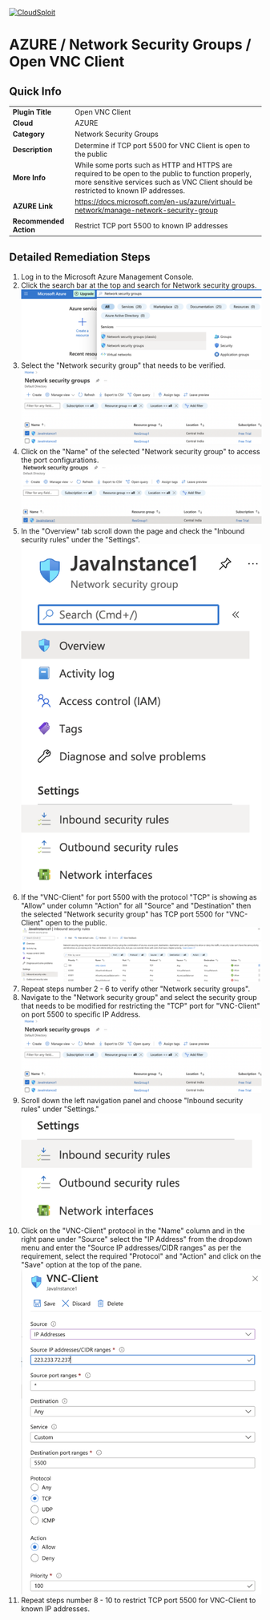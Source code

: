 [![CloudSploit](https://cloudsploit.com/img/logo-new-big-text-100.png "CloudSploit")](https://cloudsploit.com)

# AZURE / Network Security Groups / Open VNC Client

## Quick Info

| | |
|-|-|
| **Plugin Title** | Open VNC Client |
| **Cloud** | AZURE |
| **Category** | Network Security Groups |
| **Description** | Determine if TCP port 5500  for VNC Client is open to the public |
| **More Info** | While some ports such as HTTP and HTTPS are required to be open to the public to function properly, more sensitive services such as VNC Client should be restricted to known IP addresses. |
| **AZURE Link** | https://docs.microsoft.com/en-us/azure/virtual-network/manage-network-security-group |
| **Recommended Action** | Restrict TCP port 5500 to known IP addresses |

## Detailed Remediation Steps


1. Log in to the Microsoft Azure Management Console.
2. Click the search bar at the top and search for Network security groups. </br> <img src="/resources/azure/networksecuritygroups/open-vnc-client/step2.png"/>
3. Select the "Network security group" that needs to be verified. </br> <img src="/resources/azure/networksecuritygroups/open-vnc-client/step3.png"/>
4. Click on the "Name" of the selected "Network security group" to access the port configurations. </br> <img src="/resources/azure/networksecuritygroups/open-vnc-client/step4.png"/>
5. In the "Overview" tab scroll down the page and check the "Inbound security rules" under the "Settings". </br> <img src="/resources/azure/networksecuritygroups/open-vnc-client/step5.png"/>
6. If the "VNC-Client" for port 5500 with the protocol "TCP" is showing as "Allow" under column "Action" for all "Source" and "Destination" then the selected  "Network security group" has TCP port 5500 for "VNC-Client" open to the public. </br> <img src="/resources/azure/networksecuritygroups/open-vnc-client/step6.png"/>
7. Repeat steps number 2 - 6 to verify other "Network security groups". </br>
8. Navigate to the "Network security group" and select the security group that needs to be modified for restricting the "TCP" port for "VNC-Client" on port 5500 to specific IP Address.</br> <img src="/resources/azure/networksecuritygroups/open-vnc-client/step8.png"/>
9. Scroll down the left navigation panel and choose "Inbound security rules" under "Settings."</br> <img src="/resources/azure/networksecuritygroups/open-vnc-client/step9.png"/>
10. Click on the "VNC-Client" protocol in the "Name" column and in the right pane under "Source" select the "IP Address" from the dropdown menu and enter the "Source IP addresses/CIDR ranges" as per the requirement, select the required "Protocol" and "Action" and click on the "Save" option at the top of the pane. </br> <img src="/resources/azure/networksecuritygroups/open-vnc-client/step10.png"/>
11. Repeat steps number 8 - 10 to restrict TCP port 5500 for VNC-Client to known IP addresses.</br>
